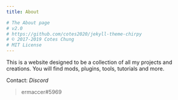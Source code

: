 ```yaml
---
title: About

# The About page
# v2.0
# https://github.com/cotes2020/jekyll-theme-chirpy
# © 2017-2019 Cotes Chung
# MIT License
---
```


This is a website designed to be a collection of all my projects and creations.
You will find mods, plugins, tools, tutorials and more.

Contact:
*Discord*
>ermaccer#5969